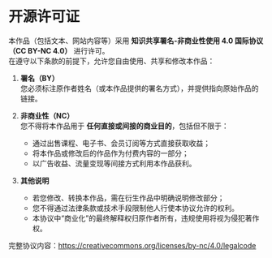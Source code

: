 # 开源许可证
本作品（包括文本、网站内容等）采用 **知识共享署名-非商业性使用 4.0 国际协议（CC BY-NC 4.0）** 进行许可。  
在遵守以下条款的前提下，允许您自由使用、共享和修改本作品：

1. **署名（BY）**  
   您必须标注原作者姓名（或本作品提供的署名方式），并提供指向原始作品的链接。

2. **非商业性（NC）**  
   您不得将本作品用于 **任何直接或间接的商业目的**，包括但不限于：
   - 通过出售课程、电子书、会员订阅等方式直接获取收益；
   - 将本作品或修改后的作品作为付费内容的一部分；
   - 以广告收益、流量变现等间接方式利用本作品获利。

3. **其他说明**  
   - 若您修改、转换本作品，需在衍生作品中明确说明修改部分；
   - 您不得通过法律条款或技术手段限制他人行使本协议允许的权利。
   - 本协议中“商业化”的最终解释权归原作者所有，违规使用将视为侵犯著作权。


完整协议内容：https://creativecommons.org/licenses/by-nc/4.0/legalcode
